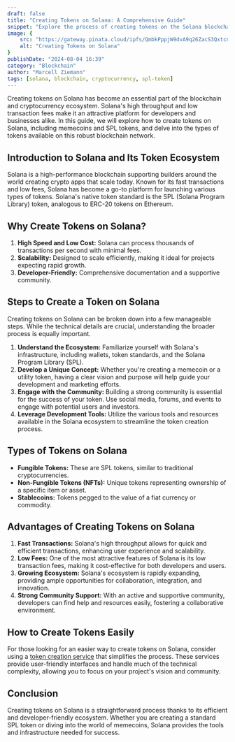 ```yaml
---
draft: false
title: "Creating Tokens on Solana: A Comprehensive Guide"
snippet: "Explore the process of creating tokens on the Solana blockchain, including memecoins and SPL tokens, to harness the power of one of the fastest-growing decentralized networks."
image: {
    src: "https://gateway.pinata.cloud/ipfs/QmbkPppjW9dvA9q26ZacS3Qxtcnv6Mae9eommbQxsQ8wb3",
    alt: "Creating Tokens on Solana"
}
publishDate: "2024-08-04 16:39"
category: "Blockchain"
author: "Marcell Ziemann"
tags: [solana, blockchain, cryptocurrency, spl-token]
---
```


Creating tokens on Solana has become an essential part of the blockchain and cryptocurrency ecosystem. Solana's high throughput and low transaction fees make it an attractive platform for developers and businesses alike. In this guide, we will explore how to create tokens on Solana, including memecoins and SPL tokens, and delve into the types of tokens available on this robust blockchain network.

## Introduction to Solana and Its Token Ecosystem

Solana is a high-performance blockchain supporting builders around the world creating crypto apps that scale today. Known for its fast transactions and low fees, Solana has become a go-to platform for launching various types of tokens. Solana's native token standard is the SPL (Solana Program Library) token, analogous to ERC-20 tokens on Ethereum.

## Why Create Tokens on Solana?

1. **High Speed and Low Cost:** Solana can process thousands of transactions per second with minimal fees.
2. **Scalability:** Designed to scale efficiently, making it ideal for projects expecting rapid growth.
3. **Developer-Friendly:** Comprehensive documentation and a supportive community.

## Steps to Create a Token on Solana

Creating tokens on Solana can be broken down into a few manageable steps. While the technical details are crucial, understanding the broader process is equally important.

1. **Understand the Ecosystem:** Familiarize yourself with Solana's infrastructure, including wallets, token standards, and the Solana Program Library (SPL).
2. **Develop a Unique Concept:** Whether you're creating a memecoin or a utility token, having a clear vision and purpose will help guide your development and marketing efforts.
3. **Engage with the Community:** Building a strong community is essential for the success of your token. Use social media, forums, and events to engage with potential users and investors.
4. **Leverage Development Tools:** Utilize the various tools and resources available in the Solana ecosystem to streamline the token creation process.

## Types of Tokens on Solana

- **Fungible Tokens:** These are SPL tokens, similar to traditional cryptocurrencies.
- **Non-Fungible Tokens (NFTs):** Unique tokens representing ownership of a specific item or asset.
- **Stablecoins:** Tokens pegged to the value of a fiat currency or commodity.

## Advantages of Creating Tokens on Solana

1. **Fast Transactions:** Solana's high throughput allows for quick and efficient transactions, enhancing user experience and scalability.
2. **Low Fees:** One of the most attractive features of Solana is its low transaction fees, making it cost-effective for both developers and users.
3. **Growing Ecosystem:** Solana's ecosystem is rapidly expanding, providing ample opportunities for collaboration, integration, and innovation.
4. **Strong Community Support:** With an active and supportive community, developers can find help and resources easily, fostering a collaborative environment.

## How to Create Tokens Easily

For those looking for an easier way to create tokens on Solana, consider using a [token creation service](https://nofacemint.com/tokenForm/) that simplifies the process. These services provide user-friendly interfaces and handle much of the technical complexity, allowing you to focus on your project's vision and community.

## Conclusion

Creating tokens on Solana is a straightforward process thanks to its efficient and developer-friendly ecosystem. Whether you are creating a standard SPL token or diving into the world of memecoins, Solana provides the tools and infrastructure needed for success.
